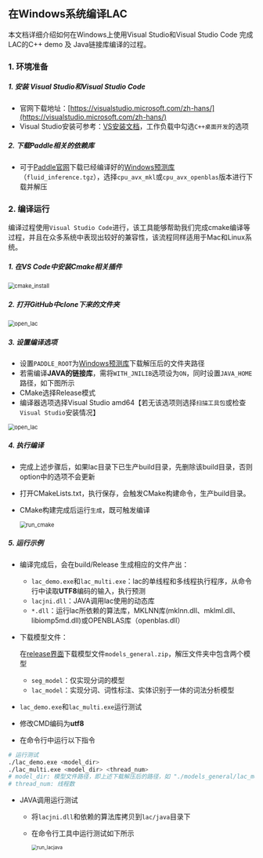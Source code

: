 ## 在Windows系统编译LAC

本文档详细介绍如何在Windows上使用Visual Studio和Visual Studio Code 完成LAC的C++ demo 及 Java链接库编译的过程。

### 1. 环境准备

##### 1. 安装 Visual Studio和Visual Studio Code 

- 官网下载地址：[https://visualstudio.microsoft.com/zh-hans/](https://visualstudio.microsoft.com/zh-hans/)
-  Visual Studio安装可参考：[VS安装文档](https://docs.microsoft.com/zh-cn/visualstudio/install/install-visual-studio?view=vs-2019)，工作负载中勾选`C++桌面开发`的选项

##### 2. 下载Paddle相关的依赖库

- 可于[Paddle官网](https://www.paddlepaddle.org.cn)下载已经编译好的[Windows预测库](https://www.paddlepaddle.org.cn/documentation/docs/zh/advanced_guide/inference_deployment/inference/windows_cpp_inference.html)（`fluid_inference.tgz`），选择`cpu_avx_mkl`或`cpu_avx_openblas`版本进行下载并解压

### 2. 编译运行

编译过程使用`Visual Studio Code`进行，该工具能够帮助我们完成cmake编译等过程，并且在众多系统中表现出较好的兼容性，该流程同样适用于Mac和Linux系统。

##### 1. 在VS Code中安装Cmake相关插件

<img src="./image/cmake_install.png" alt="cmake_install" style="zoom:80%;" />

##### 2. 打开GitHub中clone下来的文件夹

<img src="./image/open_lac.png" alt="open_lac" style="zoom:80%;" />

##### 3. 设置编译选项

- 设置`PADDLE_ROOT`为[Windows预测库](https://www.paddlepaddle.org.cn/documentation/docs/zh/advanced_guide/inference_deployment/inference/windows_cpp_inference.html)下载解压后的文件夹路径
- 若需编译**JAVA的链接库**，需将`WITH_JNILIB`选项设为`ON`，同时设置`JAVA_HOME`路径，如下图所示
- CMake选择Release模式
- 编译器选项选择Visual Studio amd64【若无该选项则选择`扫描工具包`或检查`Visual Studio`安装情况】

<img src="./image/modify_cmakelists.png" alt="open_lac" style="zoom:80%;" />

##### 4. 执行编译

- 完成上述步骤后，如果lac目录下已生产build目录，先删除该build目录，否则option中的选项不会更新

- 打开CMakeLists.txt，执行保存，会触发CMake构建命令，生产build目录。

- CMake构建完成后运行`生成`，既可触发编译

  <img src="./image/run_cmake.png" alt="run_cmake" style="zoom:80%;" />

##### 5. 运行示例

- 编译完成后，会在build/Release 生成相应的文件产出：

  - `lac_demo.exe`和`lac_multi.exe`：lac的单线程和多线程执行程序，从命令行中读取**UTF8**编码的输入，执行预测
  - `lacjni.dll`：JAVA调用lac使用的动态库
  - `*.dll`：运行lac所依赖的算法库，MKLNN库(mklnn.dll、mklml.dll、libiomp5md.dll)或OPENBLAS库（openblas.dll）

- 下载模型文件：

  在[release界面](https://github.com/baidu/lac/releases/)下载模型文件`models_general.zip`，解压文件夹中包含两个模型

  - `seg_model`：仅实现分词的模型
  - `lac_model`：实现分词、词性标注、实体识别于一体的词法分析模型

-  `lac_demo.exe`和`lac_multi.exe`运行测试

  - 修改CMD编码为**utf8**
  - 在命令行中运行以下指令

  ```sh
  # 运行测试
  ./lac_demo.exe <model_dir> 
  ./lac_multi.exe <model_dir> <thread_num>
  # model_dir: 模型文件路径，即上述下载解压后的路径，如 "./models_general/lac_model"
  # thread_num: 线程数
  ```

- JAVA调用运行测试

  - 将`lacjni.dll`和依赖的算法库拷贝到`lac/java`目录下

  - 在命令行工具中运行测试如下所示

    <img src="./image/run_lacjava.png" alt="run_lacjava" style="zoom:70%;" />

